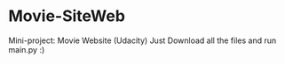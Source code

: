 # Movie-SiteWeb
Mini-project: Movie Website (Udacity)
Just Download all the files and run main.py :)
